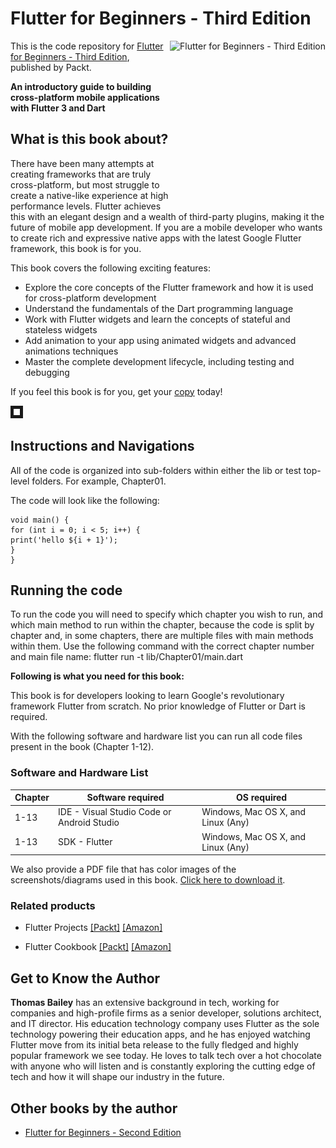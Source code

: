 
# Flutter for Beginners - Third Edition

<a href="https://www.packtpub.com/product/flutter-for-beginners-third-edition"><img src="https://static.packt-cdn.com/products/9781800565999/cover/smaller" alt="Flutter for Beginners - Third Edition" height="256px" align="right"></a>

This is the code repository for [Flutter for Beginners - Third Edition](https://www.packtpub.com/product/flutter-for-beginners-third-edition), published by Packt.

**An introductory guide to building cross-platform mobile applications with Flutter 3 and Dart**

## What is this book about?
There have been many attempts at creating frameworks that are truly cross-platform, but most struggle to create a native-like experience at high performance levels. Flutter achieves this with an elegant design and a wealth of third-party plugins, making it the future of mobile app development. If you are a mobile developer who wants to create rich and expressive native apps with the latest Google Flutter framework, this book is for you.

This book covers the following exciting features:
* Explore the core concepts of the Flutter framework and how it is used for cross-platform development
* Understand the fundamentals of the Dart programming language
* Work with Flutter widgets and learn the concepts of stateful and stateless widgets
* Add animation to your app using animated widgets and advanced animations techniques
* Master the complete development lifecycle, including testing and debugging

If you feel this book is for you, get your [copy](https://www.amazon.com/dp/1800565992) today!

<a href="https://www.packtpub.com/?utm_source=github&utm_medium=banner&utm_campaign=GitHubBanner"><img src="https://raw.githubusercontent.com/PacktPublishing/GitHub/master/GitHub.png" 
alt="https://www.packtpub.com/" border="5" /></a>


## Instructions and Navigations
All of the code is organized into sub-folders within either the lib or test top-level folders. For example, Chapter01.

The code will look like the following:
```
void main() {
for (int i = 0; i < 5; i++) {
print('hello ${i + 1}');
}
}

```

## Running the code
To run the code you will need to specify which chapter you wish to run, and which main method to run within the chapter, because the code is split by chapter and, in some chapters, there are multiple files with main methods within them.
Use the following command with the correct chapter number and main file name:
flutter run -t lib/Chapter01/main.dart

**Following is what you need for this book:**

This book is for developers looking to learn Google's revolutionary framework Flutter from scratch. No prior knowledge of Flutter or Dart is required.

With the following software and hardware list you can run all code files present in the book (Chapter 1-12).

### Software and Hardware List

| Chapter  | Software required                             | OS required                        |
| -------- | ----------------------------------------------| -----------------------------------|
| 1-13     | IDE - Visual Studio Code or Android Studio    | Windows, Mac OS X, and Linux (Any) |
| 1-13     | SDK - Flutter                                 | Windows, Mac OS X, and Linux (Any) |


We also provide a PDF file that has color images of the screenshots/diagrams used in this book. [Click here to download it](https://static.packt-cdn.com/downloads/9781800565999_ColorImages.pdf).


### Related products <Other books you may enjoy>
* Flutter Projects [[Packt]](https://www.packtpub.com/product/flutter-projects/9781838647773?utm_source=github&utm_medium=repository&utm_campaign=9781838647773) [[Amazon]](https://www.amazon.com/dp/1838647775)

* Flutter Cookbook [[Packt]](https://www.packtpub.com/product/flutter-cookbook/9781838823382?utm_source=github&utm_medium=repository&utm_campaign=9781838823382) [[Amazon]](https://www.amazon.com/dp/1838823387)

## Get to Know the Author
**Thomas Bailey**
has an extensive background in tech, working for companies and high-profile firms as a senior developer, solutions architect, and IT director. His education technology company uses Flutter as the sole technology powering their education apps, and he has enjoyed watching Flutter move from its initial beta release to the fully fledged and highly popular framework we see today. He loves to talk tech over a hot chocolate with anyone who will listen and is constantly exploring the cutting edge of tech and how it will shape our industry in the future.

## Other books by the author
* [Flutter for Beginners - Second Edition](https://www.packtpub.com/product/flutter-for-beginners-second-edition/9781800565999?utm_source=github&utm_medium=repository&utm_campaign=9781800565999)
